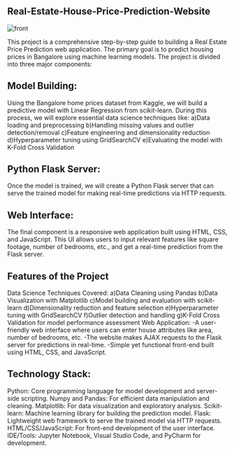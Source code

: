 ## Real-Estate-House-Price-Prediction-Website
![front ](https://github.com/user-attachments/assets/0590e4fb-8f8a-4746-a501-ae548d650d30)

This project is a comprehensive step-by-step guide to building a Real Estate Price Prediction web application. The primary goal is to predict housing prices in Bangalore using machine learning models. The project is divided into three major components:
## Model Building:
Using the Bangalore home prices dataset from Kaggle, we will build a predictive model with Linear Regression from scikit-learn. During this process, we will explore essential data science techniques like:
a)Data loading and preprocessing
b)Handling missing values and outlier detection/removal
c)Feature engineering and dimensionality reduction
d)Hyperparameter tuning using GridSearchCV
e)Evaluating the model with K-Fold Cross Validation
## Python Flask Server: 
Once the model is trained, we will create a Python Flask server that can serve the trained model for making real-time predictions via HTTP requests.
## Web Interface: 
The final component is a responsive web application built using HTML, CSS, and JavaScript. This UI allows users to input relevant features like square footage, number of bedrooms, etc., and get a real-time prediction from the Flask server.

## Features of the Project
Data Science Techniques Covered:
a)Data Cleaning using Pandas
b)Data Visualization with Matplotlib
c)Model building and evaluation with scikit-learn
d)Dimensionality reduction and feature selection
e)Hyperparameter tuning with GridSearchCV
f)Outlier detection and handling
g)K-Fold Cross Validation for model performance assessment
Web Application:
-A user-friendly web interface where users can enter house attributes like area, number of bedrooms, etc.
-The website makes AJAX requests to the Flask server for predictions in real-time.
-Simple yet functional front-end built using HTML, CSS, and JavaScript.

## Technology Stack:

Python: Core programming language for model development and server-side scripting.
Numpy and Pandas: For efficient data manipulation and cleaning.
Matplotlib: For data visualization and exploratory analysis.
Scikit-learn: Machine learning library for building the prediction model.
Flask: Lightweight web framework to serve the trained model via HTTP requests.
HTML/CSS/JavaScript: For front-end development of the user interface.
IDE/Tools: Jupyter Notebook, Visual Studio Code, and PyCharm for development.
